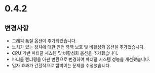 # 0.4.2

## 변경사항

- 그래픽 품질 옵션이 추가되었습니다.
- 노치가 있는 장치에 대한 안전 영역 보호 및 비활성화 옵션을 추가했습니다.
- CPU 기반 파티클 시스템 및 비활성화 옵션을 추가했습니다.
- 파티클 렌더링을 아핀 변환으로 변경하여 파티클 시스템 성능을 개선했습니다.
- 입자 효과가 간헐적으로 깜박이는 문제를 수정했습니다.
